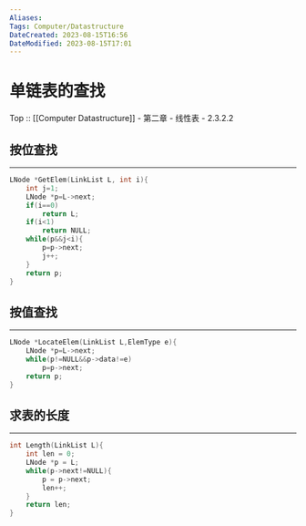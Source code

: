 ```yaml
---
Aliases: 
Tags: Computer/Datastructure 
DateCreated: 2023-08-15T16:56
DateModified: 2023-08-15T17:01
---
```

# 单链表的查找

Top :: [[Computer Datastructure]] - 第二章 - 线性表 - 2.3.2.2

## 按位查找
---

```cpp
LNode *GetElem(LinkList L, int i){
	int j=1;
	LNode *p=L->next;
	if(i==0)
		return L;
	if(i<1)
		return NULL;
	while(p&&j<i){
		p=p->next;
		j++;
	}
	return p;
}
```

## 按值查找
---

```cpp
LNode *LocateElem(LinkList L,ElemType e){
	LNode *p=L->next;
	while(p!=NULL&&p->data!=e)
		p=p->next;
	return p;
}
```

## 求表的长度
---

```cpp
int Length(LinkList L){
	int len = 0;
	LNode *p = L;
	while(p->next!=NULL){
		p = p->next;
		len++;
	}
	return len;
}
```
